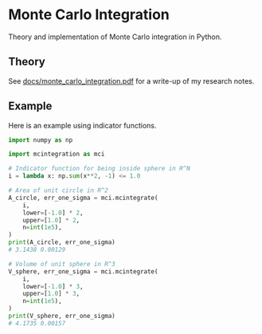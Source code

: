 # Monte Carlo Integration

Theory and implementation of Monte Carlo integration in Python.

## Theory

See [docs/monte_carlo_integration.pdf](docs/monte_carlo_integration.pdf) for a write-up of my research notes.

## Example

Here is an example using indicator functions.

```python
import numpy as np

import mcintegration as mci

# Indicator function for being inside sphere in R^N
i = lambda x: np.sum(x**2, -1) <= 1.0

# Area of unit circle in R^2
A_circle, err_one_sigma = mci.mcintegrate(
    i,
    lower=[-1.0] * 2,
    upper=[1.0] * 2,
    n=int(1e5),
)
print(A_circle, err_one_sigma)
# 3.1438 0.00129

# Volume of unit sphere in R^3
V_sphere, err_one_sigma = mci.mcintegrate(
    i,
    lower=[-1.0] * 3,
    upper=[1.0] * 3,
    n=int(1e5),
)
print(V_sphere, err_one_sigma)
# 4.1735 0.00157
```
